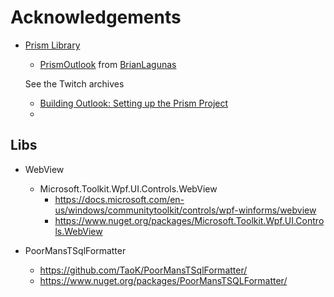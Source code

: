 # Acknowledgements

- [Prism Library](https://prismlibrary.github.io/)
  - [PrismOutlook](https://github.com/brianlagunas/PrismOutlook) from [BrianLagunas](https://github.com/brianlagunas)

  See the Twitch archives
  - [Building Outlook: Setting up the Prism Project](https://www.youtube.com/watch?v=yd_DtUKf3pc&list=PLG8rj6Rr0BU_r0pLKvkF5THxzce6Ygdkm&index=18)
  - 

## Libs

- WebView
  - Microsoft.Toolkit.Wpf.UI.Controls.WebView
    - https://docs.microsoft.com/en-us/windows/communitytoolkit/controls/wpf-winforms/webview
    - https://www.nuget.org/packages/Microsoft.Toolkit.Wpf.UI.Controls.WebView

- PoorMansTSqlFormatter
  - https://github.com/TaoK/PoorMansTSqlFormatter/
  - https://www.nuget.org/packages/PoorMansTSQLFormatter/